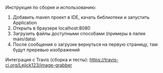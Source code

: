 Инструкция по сборке и использованию:
1. Добавить maven проект в IDE, качать библиотеки и запустить Application
2. Открыть в браузере localhost:8080
3. Загрузить файлы доступными способами (примеры в папке main/data)
4. После сообщения о загрузке вернуться на первую страницу, там будут преревью изображений

Интеграция с Travis (сборка и тесты):
https://travis-ci.org/Lejick123/image-grabber